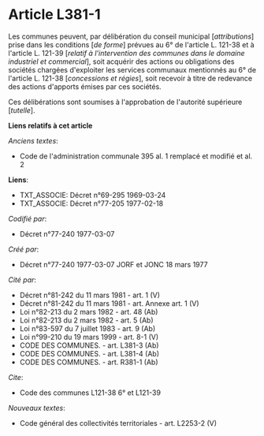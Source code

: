 # Article L381-1

Les communes peuvent, par délibération du conseil municipal [*attributions*] prise dans les conditions [*de forme*] prévues
au 6° de l'article L. 121-38 et à l'article L. 121-39 [*relatif à l'intervention des communes dans le domaine industriel et
commercial*], soit acquérir des actions ou obligations des sociétés chargées d'exploiter les services communaux mentionnés au
6° de l'article L. 121-38 [*concessions et régies*], soit recevoir à titre de redevance des actions d'apports émises par ces
sociétés.

Ces délibérations sont soumises à l'approbation de l'autorité supérieure [*tutelle*].

**Liens relatifs à cet article**

_Anciens textes_:

  - Code de l'administration communale 395 al. 1 remplacé et modifié et al. 2

**Liens**:

  - TXT_ASSOCIE: Décret n°69-295 1969-03-24
  - TXT_ASSOCIE: Décret n°77-205 1977-02-18

_Codifié par_:

  - Décret n°77-240 1977-03-07

_Créé par_:

  - Décret n°77-240 1977-03-07 JORF et JONC 18 mars 1977

_Cité par_:

  - Décret n°81-242 du 11 mars 1981 - art. 1 (V)
  - Décret n°81-242 du 11 mars 1981 - art. Annexe art. 1 (V)
  - Loi n°82-213 du 2 mars 1982 - art. 48 (Ab)
  - Loi n°82-213 du 2 mars 1982 - art. 5 (Ab)
  - Loi n°83-597 du 7 juillet 1983 - art. 9 (Ab)
  - Loi n°99-210 du 19 mars 1999 - art. 8-1 (V)
  - CODE DES COMMUNES. - art. L381-3 (Ab)
  - CODE DES COMMUNES. - art. L381-4 (Ab)
  - CODE DES COMMUNES. - art. R381-1 (Ab)

_Cite_:

  - Code des communes L121-38 6° et L121-39

_Nouveaux textes_:

  - Code général des collectivités territoriales - art. L2253-2 (V)
